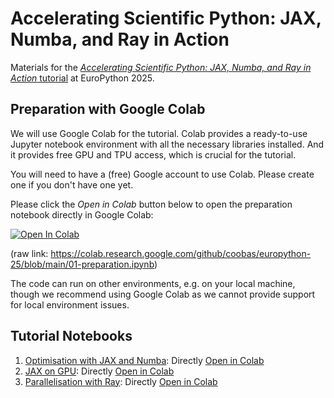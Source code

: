 # Accelerating Scientific Python: JAX, Numba, and Ray in Action

Materials for the [*Accelerating Scientific Python: JAX, Numba, and Ray in Action* tutorial](https://programme.europython.eu/europython-2025/talk/D9JGFG/) at EuroPython 2025.

## Preparation with Google Colab

We will use Google Colab for the tutorial.
Colab provides a ready-to-use Jupyter notebook environment with all the necessary libraries installed.
And it provides free GPU and TPU access, which is crucial for the tutorial.

You will need to have a (free) Google account to use Colab. Please create one if you don't have one yet.

Please click the *Open in Colab* button below to open the preparation notebook directly in Google Colab:

[![Open In Colab](https://colab.research.google.com/assets/colab-badge.svg)](https://colab.research.google.com/github/coobas/europython-25/blob/main/01-preparation.ipynb)

(raw link: https://colab.research.google.com/github/coobas/europython-25/blob/main/01-preparation.ipynb)

The code can run on other environments, e.g. on your local machine,
though we recommend using Google Colab as we cannot provide support for local environment issues.

## Tutorial Notebooks

1. [Optimisation with JAX and Numba](./02-knn-optimisation.ipynb): Directly [Open in Colab](https://colab.research.google.com/github/coobas/europython-25/blob/main/02-knn-optimisation.ipynb)
2. [JAX on GPU](./03-jax-gpu.ipynb): Directly [Open in Colab](https://colab.research.google.com/github/coobas/europython-25/blob/main/03-jax-gpu.ipynb)
3. [Parallelisation with Ray](04-ray.ipynb): Directly [Open in Colab](https://colab.research.google.com/github/coobas/europython-25/blob/main/04-ray.ipynb)
